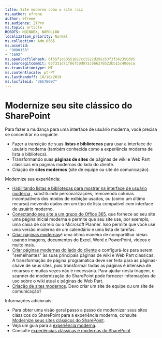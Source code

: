 ```yaml
---
title: Site moderno como o site raiz
ms.author: efrene
author: efrene
ms.audience: ITPro
ms.topic: article
ROBOTS: NOINDEX, NOFOLLOW
localization_priority: Normal
ms.collection: Adm_O365
ms.assetid:
- "9000153"
- "1692"
ms.openlocfilehash: 6f55f1c63551027cc5522d296cb3f3f342356d95
ms.sourcegitcommit: 037331d71f06750d972c0b6278b23bb15c4806ca
ms.translationtype: MT
ms.contentlocale: pt-PT
ms.lasthandoff: 10/18/2019
ms.locfileid: "36576697"
---
```

# <a name="modernize-your-classic-sharepoint-site"></a>Modernize seu site clássico do SharePoint

Para fazer a mudança para uma interface de usuário moderna, você precisa se concentrar no seguinte:

- Fazer a transição de suas **listas e bibliotecas** para usar a interface de usuário moderna (também conhecida como a experiência moderna de lista e biblioteca).
- Transformando suas **páginas de sites** de páginas de wiki e Web Part clássicas em páginas modernas do lado do cliente.
- Criação de **sites modernos** (site de equipe ou site de comunicação).

Modernize sua experiência:
- [Habilitando listas e bibliotecas para mostrar na interface de usuário moderna](https://docs.microsoft.com/sharepoint/dev/transform/modernize-userinterface-lists-and-libraries) , substituindo personalizações, removendo colunas incompatíveis dos modos de exibição usados, ou (como um último recurso) movendo dados em um tipo de lista compatível com interface de usuário moderno.
- [Conectando seu site a um grupo do Office 365](https://docs.microsoft.com/sharepoint/dev/transform/modernize-connect-to-office365-group), que fornece ao seu site uma página inicial moderna e permite que seu site use, por exemplo, uma caixa de correio ou o Microsoft Planner. Isso permite que você use uma versão moderna de um calendário e uma lista de tarefas.
- [Criar páginas modernas](https://support.office.com/article/create-and-use-modern-pages-on-a-sharepoint-site-b3d46deb-27a6-4b1e-87b8-df851e503dec)é uma ótima maneira de compartilhar ideias usando imagens, documentos do Excel, Word e PowerPoint, vídeos e muito mais.
- [Criar páginas modernas do lado do cliente](https://docs.microsoft.com/sharepoint/dev/transform/modernize-userinterface-site-pages) e configurá-los para serem "semelhantes" às suas principais páginas de wiki e Web Part clássicas. A transformação de página programática deve ser feita para as páginas-chave de seus sites, pois transformar todas as páginas é intensiva de recursos e muitas vezes não é necessária. Para ajudar nesta triagem, o scanner de modernização do SharePoint pode fornecer informações de uso sobre o wiki atual e páginas de Web Part.
- [Criação de sites modernos](https://support.office.com/article/create-a-team-site-in-sharepoint-ef10c1e7-15f3-42a3-98aa-b5972711777d). Devo criar um site de equipe ou um site de comunicação?

Informações adicionais: 
- Para obter uma visão geral passo a passo de modernizar seus sites clássicos do SharePoint para a experiência moderna, consulte [Modernize seus sites clássicos do SharePoint](https://docs.microsoft.com/sharepoint/dev/transform/modernize-classic-sites).
- Veja um guia para a [experiência moderna](https://docs.microsoft.com/sharepoint/guide-to-sharepoint-modern-experience).
- Consulte [experiências clássicas e modernas do SharePoint](https://support.office.com/article/sharepoint-classic-and-modern-experiences-5725c103-505d-4a6e-9350-300d3ec7d73f). 




